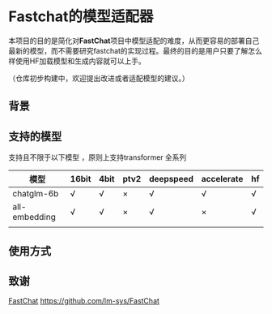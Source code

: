 # Fastchat的模型适配器

本项目的目的是简化对**FastChat**项目中模型适配的难度，从而更容易的部署自己最新的模型，而不需要研究fastchat的实现过程。最终的目的是用户只要了解怎么样使用HF加载模型和生成内容就可以上手。

（仓库初步构建中，欢迎提出改进或者适配模型的建议。）

## 背景

## 支持的模型

支持且不限于以下模型 ，原则上支持transformer 全系列

| 模型          | 16bit | 4bit | ptv2 | deepspeed | accelerate | hf |
| ------------- | ----- | ---- | ---- | --------- | ---------- | -- |
| chatglm-6b    | √    | √   | ×   | √        | √         | √ |
| all-embedding | √    | √   | ×   | √        | ×         | √ |
|               |       |      |      |           |            |    |

## 使用方式


## 致谢

[FastChat](https://github.com/lm-sys/FastChat)     https://github.com/lm-sys/FastChat
